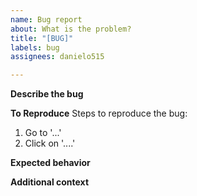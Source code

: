 ```yaml
---
name: Bug report
about: What is the problem?
title: "[BUG]"
labels: bug
assignees: danielo515

---
```


<!-- Use this template just as a guidance, it's not strict -->
**Describe the bug**


**To Reproduce**
Steps to reproduce the bug:
1. Go to '...'
2. Click on '....'


**Expected behavior**
<!-- A clear and concise description of what you expected to happen. -->

**Additional context**
